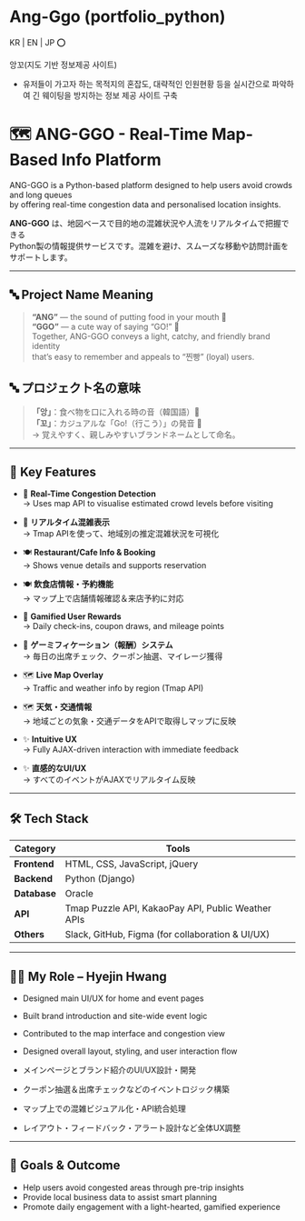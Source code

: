 # Ang-Ggo (portfolio_python)


KR | EN | JP ⭕


앙꼬(지도 기반 정보제공 사이트)
- 유저들이 가고자 하는 목적지의 혼잡도, 대략적인 인원현황 등을 실시간으로 파악하여
  긴 웨이팅을 방지하는 정보 제공 사이트 구축


# 🗺️ ANG-GGO - Real-Time Map-Based Info Platform

ANG-GGO is a Python-based platform designed to help users avoid crowds and long queues  
by offering real-time congestion data and personalised location insights.

**ANG-GGO** は、地図ベースで目的地の混雑状況や人流をリアルタイムで把握できる  
Python製の情報提供サービスです。混雑を避け、スムーズな移動や訪問計画をサポートします。

---

## 🔤 Project Name Meaning

> **“ANG”** — the sound of putting food in your mouth 🍰  
> **“GGO”** — a cute way of saying “GO!” 🚶  
Together, ANG-GGO conveys a light, catchy, and friendly brand identity  
that’s easy to remember and appeals to “찐빵” (loyal) users.

## 🔤 プロジェクト名の意味

> **「앙」**：食べ物を口に入れる時の音（韓国語）🍰  
> **「꼬」**：カジュアルな「Go!（行こう）」の発音 🚶  
→ 覚えやすく、親しみやすいブランドネームとして命名。

---

## 🚀 Key Features

- 📍 **Real-Time Congestion Detection**  
  → Uses map API to visualise estimated crowd levels before visiting
- 📍 **リアルタイム混雑表示**  
  → Tmap APIを使って、地域別の推定混雑状況を可視化

- 🍽️ **Restaurant/Cafe Info & Booking**  
  → Shows venue details and supports reservation
- 🍽️ **飲食店情報・予約機能**  
  → マップ上で店舗情報確認＆来店予約に対応

- 🎁 **Gamified User Rewards**  
  → Daily check-ins, coupon draws, and mileage points
- 🎁 **ゲーミフィケーション（報酬）システム**  
  → 毎日の出席チェック、クーポン抽選、マイレージ獲得

- 🗺️ **Live Map Overlay**  
  → Traffic and weather info by region (Tmap API)
- 🗺️ **天気・交通情報**  
  → 地域ごとの気象・交通データをAPIで取得しマップに反映

- ✨ **Intuitive UX**  
  → Fully AJAX-driven interaction with immediate feedback
- ✨ **直感的なUI/UX**  
  → すべてのイベントがAJAXでリアルタイム反映

---

## 🛠 Tech Stack

| Category    | Tools |
|-------------|-------|
| **Frontend**  | HTML, CSS, JavaScript, jQuery |
| **Backend**   | Python (Django) |
| **Database**  | Oracle |
| **API**       | Tmap Puzzle API, KakaoPay API, Public Weather APIs |
| **Others**    | Slack, GitHub, Figma (for collaboration & UI/UX) |

---

## 👩‍💻 My Role – Hyejin Hwang

- Designed main UI/UX for home and event pages  
- Built brand introduction and site-wide event logic  
- Contributed to the map interface and congestion view  
- Designed overall layout, styling, and user interaction flow

- メインページとブランド紹介のUI/UX設計・開発  
- クーポン抽選＆出席チェックなどのイベントロジック構築  
- マップ上での混雑ビジュアル化・API統合処理  
- レイアウト・フィードバック・アラート設計など全体UX調整

---

## 🎯 Goals & Outcome

- Help users avoid congested areas through pre-trip insights  
- Provide local business data to assist smart planning  
- Promote daily engagement with a light-hearted, gamified experience
